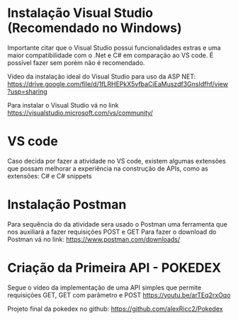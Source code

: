 # Instalação Visual Studio (Recomendado no Windows)
Importante citar que o Visual Studio possui funcionalidades extras e uma maior compatibilidade com o .Net e C# em comparação ao VS code.
É possível fazer sem porém não é recomendado.

Video da instalação ideal do Visual Studio para uso da ASP NET: https://drive.google.com/file/d/1fLRHEPkX5vfbaCiEaMuszdf3GnsIdfhf/view?usp=sharing

Para instalar o Visual Studio vá no link https://visualstudio.microsoft.com/vs/community/

# VS code
Caso decida por fazer a atividade no VS code, existem algumas extensões que possam melhorar a experiência na construção de APIs, como as extensões: C# e C# snippets

# Instalação Postman

Para sequência do da atividade sera usado o Postman uma ferramenta que nos auxiliará a fazer requisições POST e GET
Para fazer o download do Postman vá no link: https://www.postman.com/downloads/ 


# Criação da Primeira API - POKEDEX
Segue o vídeo da implementação de uma API simples que permite requisições GET, GET com parâmetro e POST
https://youtu.be/arTEq2rxOqo

Projeto final da pokedex no github:
https://github.com/alexRicc2/Pokedex